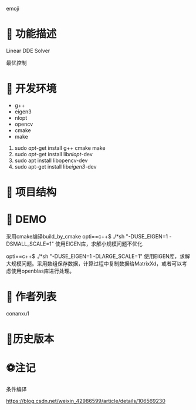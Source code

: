 emoji

# 🍙 功能描述

Linear DDE Solver

最优控制









# 🧂 开发环境

- g++
- eigen3
- nlopt 
- opencv
- cmake 
- make







1. sudo *apt*-get install g++ cmake make
2.  sudo *apt*-get install lib*nlopt*-dev
3. sudo apt install libopencv-dev
4. sudo apt-get install lib*eigen3*-dev 



# 🍬 **项目结构**



# 🍼 **DEMO**

采用cmake编译build_by_cmake
opti==c++$ ./*sh "-DUSE_EIGEN=1 -DSMALL_SCALE=1"
使用EIGEN库，求解小规模问题不优化



opti==c++$ ./*sh "-DUSE_EIGEN=1 -DLARGE_SCALE=1"
使用EIGEN库，求解大规模问题。采用数组保存数据，计算过程中复制数据给MatrixXd，或者可以考虑使用openblas库进行处理。










# 🍺 **作者列表**

conanxu1







# **🍪历史版本**





# ⚽注记

条件编译

https://blog.csdn.net/weixin_42986599/article/details/106569230








